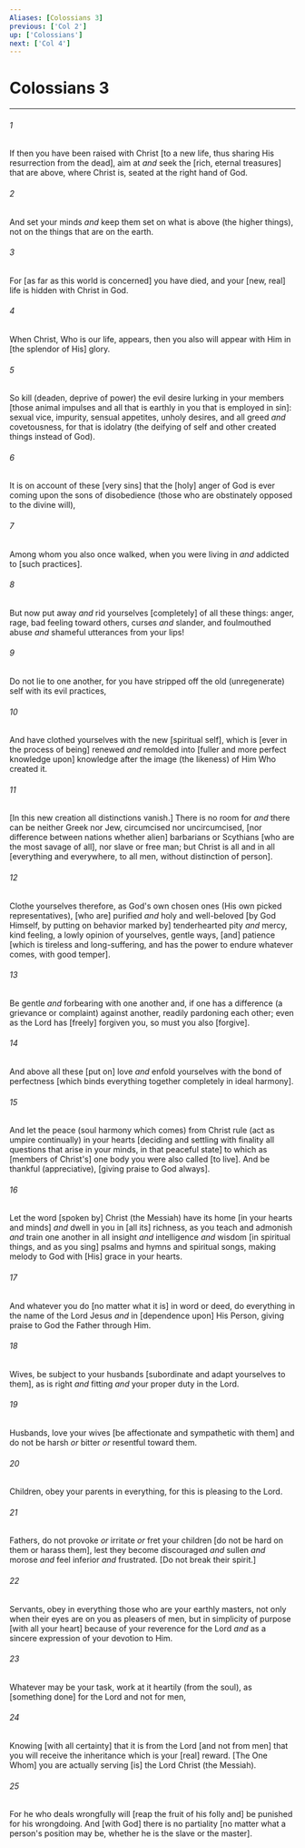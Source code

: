 ```yaml
---
Aliases: [Colossians 3]
previous: ['Col 2']
up: ['Colossians']
next: ['Col 4']
---
```

# Colossians 3

***














###### 1 






If then you have been raised with Christ [to a new life, thus sharing His resurrection from the dead], aim at _and_ seek the [rich, eternal treasures] that are above, where Christ is, seated at the right hand of God. 













###### 2 






And set your minds _and_ keep them set on what is above (the higher things), not on the things that are on the earth. 













###### 3 






For [as far as this world is concerned] you have died, and your [new, real] life is hidden with Christ in God. 













###### 4 






When Christ, Who is our life, appears, then you also will appear with Him in [the splendor of His] glory. 













###### 5 






So kill (deaden, deprive of power) the evil desire lurking in your members [those animal impulses and all that is earthly in you that is employed in sin]: sexual vice, impurity, sensual appetites, unholy desires, and all greed _and_ covetousness, for that is idolatry (the deifying of self and other created things instead of God). 













###### 6 






It is on account of these [very sins] that the [holy] anger of God is ever coming upon the sons of disobedience (those who are obstinately opposed to the divine will), 













###### 7 






Among whom you also once walked, when you were living in _and_ addicted to [such practices]. 













###### 8 






But now put away _and_ rid yourselves [completely] of all these things: anger, rage, bad feeling toward others, curses _and_ slander, and foulmouthed abuse _and_ shameful utterances from your lips! 













###### 9 






Do not lie to one another, for you have stripped off the old (unregenerate) self with its evil practices, 













###### 10 






And have clothed yourselves with the new [spiritual self], which is [ever in the process of being] renewed _and_ remolded into [fuller and more perfect knowledge upon] knowledge after the image (the likeness) of Him Who created it. 













###### 11 






[In this new creation all distinctions vanish.] There is no room for _and_ there can be neither Greek nor Jew, circumcised nor uncircumcised, [nor difference between nations whether alien] barbarians or Scythians [who are the most savage of all], nor slave or free man; but Christ is all and in all [everything and everywhere, to all men, without distinction of person]. 













###### 12 






Clothe yourselves therefore, as God's own chosen ones (His own picked representatives), [who are] purified _and_ holy and well-beloved [by God Himself, by putting on behavior marked by] tenderhearted pity _and_ mercy, kind feeling, a lowly opinion of yourselves, gentle ways, [and] patience [which is tireless and long-suffering, and has the power to endure whatever comes, with good temper]. 













###### 13 






Be gentle _and_ forbearing with one another and, if one has a difference (a grievance or complaint) against another, readily pardoning each other; even as the Lord has [freely] forgiven you, so must you also [forgive]. 













###### 14 






And above all these [put on] love _and_ enfold yourselves with the bond of perfectness [which binds everything together completely in ideal harmony]. 













###### 15 






And let the peace (soul harmony which comes) from Christ rule (act as umpire continually) in your hearts [deciding and settling with finality all questions that arise in your minds, in that peaceful state] to which as [members of Christ's] one body you were also called [to live]. And be thankful (appreciative), [giving praise to God always]. 













###### 16 






Let the word [spoken by] Christ (the Messiah) have its home [in your hearts and minds] _and_ dwell in you in [all its] richness, as you teach and admonish _and_ train one another in all insight _and_ intelligence _and_ wisdom [in spiritual things, and as you sing] psalms and hymns and spiritual songs, making melody to God with [His] grace in your hearts. 













###### 17 






And whatever you do [no matter what it is] in word or deed, do everything in the name of the Lord Jesus _and_ in [dependence upon] His Person, giving praise to God the Father through Him. 













###### 18 






Wives, be subject to your husbands [subordinate and adapt yourselves to them], as is right _and_ fitting _and_ your proper duty in the Lord. 













###### 19 






Husbands, love your wives [be affectionate and sympathetic with them] and do not be harsh _or_ bitter _or_ resentful toward them. 













###### 20 






Children, obey your parents in everything, for this is pleasing to the Lord. 













###### 21 






Fathers, do not provoke _or_ irritate _or_ fret your children [do not be hard on them or harass them], lest they become discouraged _and_ sullen _and_ morose _and_ feel inferior _and_ frustrated. [Do not break their spirit.] 













###### 22 






Servants, obey in everything those who are your earthly masters, not only when their eyes are on you as pleasers of men, but in simplicity of purpose [with all your heart] because of your reverence for the Lord _and_ as a sincere expression of your devotion to Him. 













###### 23 






Whatever may be your task, work at it heartily (from the soul), as [something done] for the Lord and not for men, 













###### 24 






Knowing [with all certainty] that it is from the Lord [and not from men] that you will receive the inheritance which is your [real] reward. [The One Whom] you are actually serving [is] the Lord Christ (the Messiah). 













###### 25 






For he who deals wrongfully will [reap the fruit of his folly and] be punished for his wrongdoing. And [with God] there is no partiality [no matter what a person's position may be, whether he is the slave or the master].

